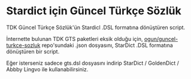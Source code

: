 # Stardict için Güncel Türkçe Sözlük
TDK Güncel Türkçe Sözlük'ün Stardicl .DSL formatına dönüştüren script.

İnternette bulunan TDK GTS paketleri eksik olduğu için, [ogun/guncel-turkce-sozluk](https://github.com/ogun/guncel-turkce-sozluk) repo'sundaki .json dosyasını, StarDict .DSL formatına dönüştüren bir script.

Eğer isterseniz sadece gts.dsl dosyasını indirip StarDict / GoldenDict / Abbby Lingvo ile kullanabilirsiniz.
